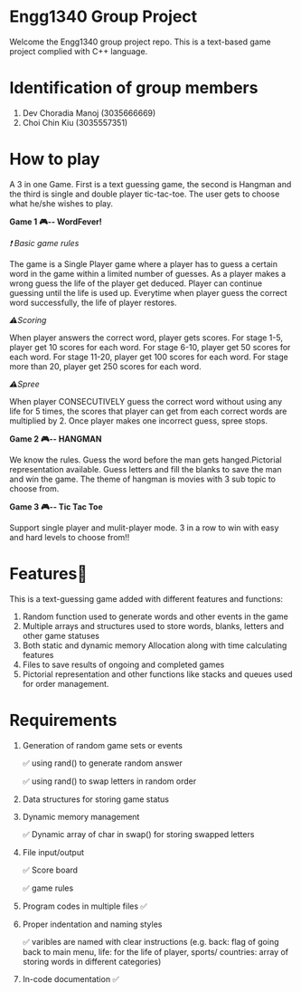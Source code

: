 # Engg1340 Group Project
Welcome the Engg1340 group project repo. This is a text-based game project complied with  C++ language.

# Identification of group members
1. Dev Choradia Manoj (3035666669)
2. Choi Chin Kiu (3035557351)

# How to play

A 3 in one Game.
First is a text guessing game, the second is Hangman and the third is single and double player tic-tac-toe. 
The user gets to choose what he/she wishes to play.

**Game 1 :video_game:-- WordFever!** 

*:heavy_exclamation_mark: Basic game rules*

The game is a Single Player game where a player has to guess a certain word in the game within a limited number of guesses. As a player makes a wrong guess the life of the player get deduced. Player can continue guessing until the life is used up. Everytime when player guess the correct word successfully, the life of player restores.

*:warning:Scoring*

When player answers the correct word, player gets scores.
For stage 1-5, player get 10 scores for each word.
For stage 6-10, player get 50 scores for each word.
For stage 11-20, player get 100 scores for each word.
For stage more than 20, player get 250 scores for each word.

*:warning:Spree*

When player CONSECUTIVELY guess the correct word without using any life for 5 times, the scores that player can get from each correct words are multiplied by 2. Once player makes one incorrect guess, spree stops.

**Game 2 :video_game:-- HANGMAN**

We know the rules.
Guess the word before the man gets hanged.Pictorial representation available.
Guess letters and fill the blanks to save the man and win the game.
The theme of hangman is movies with 3 sub topic to choose from.

**Game 3 :video_game:-- Tic Tac Toe**

Support single player and mulit-player mode.
3 in a row to win with easy and hard levels to choose from!!

# Features:hammer:

This is a text-guessing game added with different features and functions:
1. Random function used to generate words and other events in the game
2. Multiple arrays and structures used to store words, blanks, letters and other game statuses 
3. Both static and dynamic memory Allocation along with time calculating features
4. Files to save results of ongoing and completed games
5. Pictorial representation and other functions like stacks and queues used for order management.


# Requirements 
1. Generation of random game sets or events

      :white_check_mark: using rand() to generate random answer

      :white_check_mark: using rand() to swap letters in random order
2. Data structures for storing game status
3. Dynamic memory management
      
      :white_check_mark: Dynamic array of char in swap() for storing swapped letters
4. File input/output 
      
      :white_check_mark: Score board
      
      :white_check_mark: game rules
5. Program codes in multiple files :white_check_mark:
6. Proper indentation and naming styles
      
      :white_check_mark: varibles are named with clear instructions 
      (e.g. back: flag of going back to main menu,  life: for the life of player,  sports/ countries: array of storing words in different categories)
7. In-code documentation :white_check_mark:
